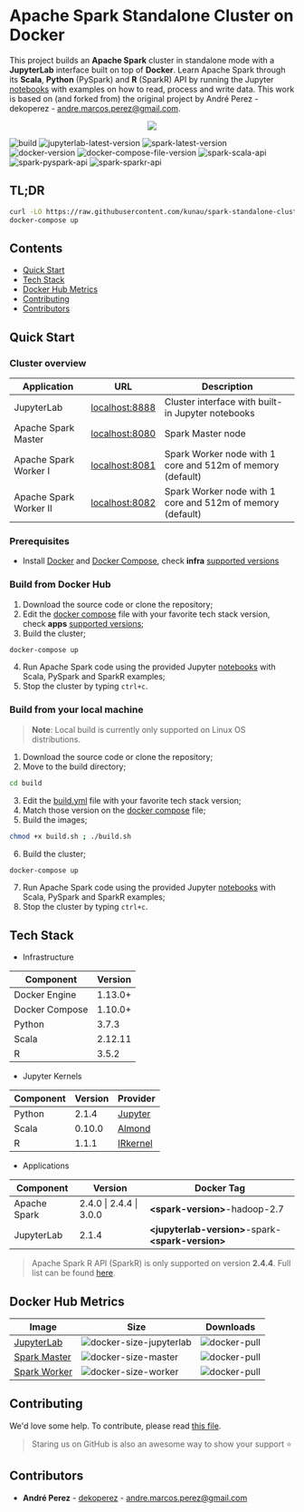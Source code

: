 # Apache Spark Standalone Cluster on Docker

This project builds an **Apache Spark** cluster in standalone mode with a **JupyterLab** interface built on top of **Docker**.
Learn Apache Spark through its **Scala**, **Python** (PySpark) and **R** (SparkR) API by running the Jupyter [notebooks](build/workspace/) with examples on how to read, process and write data. This work is based on (and forked from) the original project by André Perez - dekoperez - andre.marcos.perez@gmail.com.

<p align="center"><img src="docs/image/cluster-architecture.png"></p>

![build](https://github.com/andre-marcos-perez/spark-standalone-cluster-on-docker/workflows/build/badge.svg?branch=master)
![jupyterlab-latest-version](https://img.shields.io/docker/v/andreper/jupyterlab/2.1.4-spark-3.0.0?color=yellow&label=jupyterlab-latest)
![spark-latest-version](https://img.shields.io/docker/v/andreper/spark-master/3.0.0-hadoop-2.7?color=yellow&label=spark-latest)
![docker-version](https://img.shields.io/badge/docker-v1.13.0%2B-blue)
![docker-compose-file-version](https://img.shields.io/badge/docker--compose-v1.10.0%2B-blue)
![spark-scala-api](https://img.shields.io/badge/spark%20api-scala-red)
![spark-pyspark-api](https://img.shields.io/badge/spark%20api-pyspark-red)
![spark-sparkr-api](https://img.shields.io/badge/spark%20api-sparkr-red)

## TL;DR

```bash
curl -LO https://raw.githubusercontent.com/kunau/spark-standalone-cluster-on-docker/master/docker-compose.yml
docker-compose up
```

## Contents

- [Quick Start](#quick-start)
- [Tech Stack](#tech-stack)
- [Docker Hub Metrics](#docker-hub-metrics)
- [Contributing](#contributing)
- [Contributors](#contributors)

## <a name="quick-start"></a>Quick Start

### Cluster overview

| Application            | URL                                      | Description                                                |
| ---------------------- | ---------------------------------------- | ---------------------------------------------------------- |
| JupyterLab             | [localhost:8888](http://localhost:8888/) | Cluster interface with built-in Jupyter notebooks          |
| Apache Spark Master    | [localhost:8080](http://localhost:8080/) | Spark Master node                                          |
| Apache Spark Worker I  | [localhost:8081](http://localhost:8081/) | Spark Worker node with 1 core and 512m of memory (default) |
| Apache Spark Worker II | [localhost:8082](http://localhost:8082/) | Spark Worker node with 1 core and 512m of memory (default) |

### Prerequisites

 - Install [Docker](https://docs.docker.com/get-docker/) and [Docker Compose](https://docs.docker.com/compose/install/), check **infra** [supported versions](#tech-stack)

### Build from Docker Hub

1. Download the source code or clone the repository;
2. Edit the [docker compose](docker-compose.yml) file with your favorite tech stack version, check **apps** [supported versions](#tech-stack);
3. Build the cluster;

```bash
docker-compose up
```

4. Run Apache Spark code using the provided Jupyter [notebooks](build/workspace/) with Scala, PySpark and SparkR examples;
5. Stop the cluster by typing `ctrl+c`.

### Build from your local machine

> **Note**: Local build is currently only supported on Linux OS distributions.

1. Download the source code or clone the repository;
2. Move to the build directory;

```bash
cd build
```

3. Edit the [build.yml](build/build.yml) file with your favorite tech stack version;
4. Match those version on the [docker compose](build/docker-compose.yml) file;
5. Build the images;

```bash
chmod +x build.sh ; ./build.sh
```

6. Build the cluster;

```bash
docker-compose up
```

7. Run Apache Spark code using the provided Jupyter [notebooks](build/workspace/) with Scala, PySpark and SparkR examples;
8. Stop the cluster by typing `ctrl+c`.

## <a name="tech-stack"></a>Tech Stack

- Infrastructure

| Component      | Version |
| -------------- | ------- |
| Docker Engine  | 1.13.0+ |
| Docker Compose | 1.10.0+ |
| Python         | 3.7.3   |
| Scala          | 2.12.11 |
| R              | 3.5.2   |

- Jupyter Kernels

| Component      | Version | Provider                                |
| -------------- | ------- | --------------------------------------- |
| Python         | 2.1.4   | [Jupyter](https://jupyter.org/)         |
| Scala          | 0.10.0  | [Almond](https://almond.sh/)            |
| R              | 1.1.1   | [IRkernel](https://irkernel.github.io/) |

- Applications

| Component      | Version                 | Docker Tag                                           |
| -------------- | ----------------------  | ---------------------------------------------------- |
| Apache Spark   | 2.4.0 \| 2.4.4 \| 3.0.0 | **\<spark-version>**-hadoop-2.7                      |
| JupyterLab     | 2.1.4                   | **\<jupyterlab-version>**-spark-**\<spark-version>** |

> Apache Spark R API (SparkR) is only supported on version **2.4.4**. Full list can be found [here](https://cran.r-project.org/src/contrib/Archive/SparkR/).

## <a name="docker-hub-metrics"></a>Docker Hub Metrics

| Image                                                          | Size                                                                                           | Downloads                                                                 |
| -------------------------------------------------------------- | ---------------------------------------------------------------------------------------------- | ------------------------------------------------------------------------- |
| [JupyterLab](https://hub.docker.com/r/andreper/jupyterlab)     | ![docker-size-jupyterlab](https://img.shields.io/docker/image-size/andreper/jupyterlab/latest) | ![docker-pull](https://img.shields.io/docker/pulls/andreper/jupyterlab)   |
| [Spark Master](https://hub.docker.com/r/andreper/spark-master) | ![docker-size-master](https://img.shields.io/docker/image-size/andreper/spark-master/latest)   | ![docker-pull](https://img.shields.io/docker/pulls/andreper/spark-master) |
| [Spark Worker](https://hub.docker.com/r/andreper/spark-worker) | ![docker-size-worker](https://img.shields.io/docker/image-size/andreper/spark-worker/latest)   | ![docker-pull](https://img.shields.io/docker/pulls/andreper/spark-worker) |

## <a name="contributing"></a>Contributing

We'd love some help. To contribute, please read [this file](CONTRIBUTING.md).

> Staring us on GitHub is also an awesome way to show your support :star:

## <a name="contributors"></a>Contributors

 - **André Perez** - [dekoperez](https://twitter.com/dekoperez) - andre.marcos.perez@gmail.com
